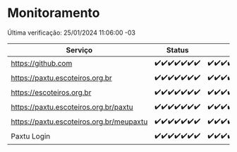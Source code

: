# Monitoramento

Última verificação: 25/01/2024 11:06:00 -03

|Serviço|Status|Últimas 24h|
|---|---|---|
|https://github.com|<span title="2024-01-18: OK=24">✔️</span><span title="2024-01-19: OK=24">✔️</span><span title="2024-01-20: OK=24">✔️</span><span title="2024-01-21: OK=24">✔️</span><span title="2024-01-22: OK=24">✔️</span><span title="2024-01-23: OK=24">✔️</span><span title="2024-01-24: OK=14">✔️</span>|<span title="24/01/2024 11:06:00 -03 : 200">✔️</span><span title="24/01/2024 12:07:00 -03 : 200">✔️</span><span title="24/01/2024 13:08:00 -03 : 200">✔️</span><span title="24/01/2024 14:06:00 -03 : 200">✔️</span><span title="24/01/2024 15:08:00 -03 : 200">✔️</span><span title="24/01/2024 16:05:00 -03 : 200">✔️</span><span title="24/01/2024 17:07:00 -03 : 200">✔️</span><span title="24/01/2024 18:05:00 -03 : 200">✔️</span><span title="24/01/2024 19:06:00 -03 : 200">✔️</span><span title="24/01/2024 20:05:00 -03 : 200">✔️</span><span title="24/01/2024 21:32:00 -03 : 200">✔️</span><span title="24/01/2024 22:52:00 -03 : 200">✔️</span><span title="24/01/2024 23:24:00 -03 : 200">✔️</span><span title="25/01/2024 00:07:00 -03 : 200">✔️</span><span title="25/01/2024 01:08:00 -03 : 200">✔️</span><span title="25/01/2024 02:06:00 -03 : 200">✔️</span><span title="25/01/2024 03:09:00 -03 : 200">✔️</span><span title="25/01/2024 04:06:00 -03 : 200">✔️</span><span title="25/01/2024 05:09:00 -03 : 200">✔️</span><span title="25/01/2024 06:06:00 -03 : 200">✔️</span><span title="25/01/2024 07:07:00 -03 : 200">✔️</span><span title="25/01/2024 08:04:00 -03 : 200">✔️</span><span title="25/01/2024 09:11:00 -03 : 200">✔️</span><span title="25/01/2024 10:09:00 -03 : 200">✔️</span><span title="25/01/2024 11:06:00 -03 : 200">✔️</span>|
|https://paxtu.escoteiros.org.br|<span title="2024-01-18: OK=24">✔️</span><span title="2024-01-19: OK=24">✔️</span><span title="2024-01-20: OK=24">✔️</span><span title="2024-01-21: OK=24">✔️</span><span title="2024-01-22: OK=24">✔️</span><span title="2024-01-23: OK=24">✔️</span><span title="2024-01-24: OK=14">✔️</span>|<span title="24/01/2024 11:06:00 -03 : 200">✔️</span><span title="24/01/2024 12:07:00 -03 : 200">✔️</span><span title="24/01/2024 13:08:00 -03 : 200">✔️</span><span title="24/01/2024 14:06:00 -03 : 200">✔️</span><span title="24/01/2024 15:08:00 -03 : 200">✔️</span><span title="24/01/2024 16:05:00 -03 : 200">✔️</span><span title="24/01/2024 17:07:00 -03 : 200">✔️</span><span title="24/01/2024 18:05:00 -03 : 200">✔️</span><span title="24/01/2024 19:06:00 -03 : 200">✔️</span><span title="24/01/2024 20:05:00 -03 : 200">✔️</span><span title="24/01/2024 21:32:00 -03 : 200">✔️</span><span title="24/01/2024 22:52:00 -03 : 200">✔️</span><span title="24/01/2024 23:24:00 -03 : 200">✔️</span><span title="25/01/2024 00:07:00 -03 : 200">✔️</span><span title="25/01/2024 01:08:00 -03 : 200">✔️</span><span title="25/01/2024 02:06:00 -03 : 200">✔️</span><span title="25/01/2024 03:09:00 -03 : 200">✔️</span><span title="25/01/2024 04:06:00 -03 : 200">✔️</span><span title="25/01/2024 05:09:00 -03 : 200">✔️</span><span title="25/01/2024 06:06:00 -03 : 200">✔️</span><span title="25/01/2024 07:07:00 -03 : 200">✔️</span><span title="25/01/2024 08:04:00 -03 : 200">✔️</span><span title="25/01/2024 09:11:00 -03 : 200">✔️</span><span title="25/01/2024 10:09:00 -03 : 200">✔️</span><span title="25/01/2024 11:06:00 -03 : 200">✔️</span>|
|https://escoteiros.org.br|<span title="2024-01-18: OK=24">✔️</span><span title="2024-01-19: OK=24">✔️</span><span title="2024-01-20: OK=24">✔️</span><span title="2024-01-21: OK=24">✔️</span><span title="2024-01-22: OK=24">✔️</span><span title="2024-01-23: OK=24">✔️</span><span title="2024-01-24: OK=14">✔️</span>|<span title="24/01/2024 11:06:00 -03 : 200">✔️</span><span title="24/01/2024 12:07:00 -03 : 200">✔️</span><span title="24/01/2024 13:08:00 -03 : 200">✔️</span><span title="24/01/2024 14:06:00 -03 : 200">✔️</span><span title="24/01/2024 15:08:00 -03 : 200">✔️</span><span title="24/01/2024 16:05:00 -03 : 200">✔️</span><span title="24/01/2024 17:07:00 -03 : 200">✔️</span><span title="24/01/2024 18:05:00 -03 : 200">✔️</span><span title="24/01/2024 19:06:00 -03 : 200">✔️</span><span title="24/01/2024 20:05:00 -03 : 200">✔️</span><span title="24/01/2024 21:32:00 -03 : 200">✔️</span><span title="24/01/2024 22:52:00 -03 : 200">✔️</span><span title="24/01/2024 23:24:00 -03 : 200">✔️</span><span title="25/01/2024 00:07:00 -03 : 200">✔️</span><span title="25/01/2024 01:08:00 -03 : 200">✔️</span><span title="25/01/2024 02:06:00 -03 : 200">✔️</span><span title="25/01/2024 03:09:00 -03 : 200">✔️</span><span title="25/01/2024 04:06:00 -03 : 200">✔️</span><span title="25/01/2024 05:09:00 -03 : 200">✔️</span><span title="25/01/2024 06:06:00 -03 : 200">✔️</span><span title="25/01/2024 07:07:00 -03 : 200">✔️</span><span title="25/01/2024 08:04:00 -03 : 200">✔️</span><span title="25/01/2024 09:11:00 -03 : 200">✔️</span><span title="25/01/2024 10:09:00 -03 : 200">✔️</span><span title="25/01/2024 11:06:00 -03 : 200">✔️</span>|
|https://paxtu.escoteiros.org.br/paxtu|<span title="2024-01-18: OK=24">✔️</span><span title="2024-01-19: OK=24">✔️</span><span title="2024-01-20: OK=24">✔️</span><span title="2024-01-21: OK=24">✔️</span><span title="2024-01-22: OK=24">✔️</span><span title="2024-01-23: OK=24">✔️</span><span title="2024-01-24: OK=14">✔️</span>|<span title="24/01/2024 11:06:00 -03 : 200">✔️</span><span title="24/01/2024 12:07:00 -03 : 200">✔️</span><span title="24/01/2024 13:08:00 -03 : 200">✔️</span><span title="24/01/2024 14:06:00 -03 : 200">✔️</span><span title="24/01/2024 15:08:00 -03 : 200">✔️</span><span title="24/01/2024 16:05:00 -03 : 200">✔️</span><span title="24/01/2024 17:07:00 -03 : 200">✔️</span><span title="24/01/2024 18:05:00 -03 : 200">✔️</span><span title="24/01/2024 19:06:00 -03 : 200">✔️</span><span title="24/01/2024 20:05:00 -03 : 200">✔️</span><span title="24/01/2024 21:32:00 -03 : 200">✔️</span><span title="24/01/2024 22:52:00 -03 : 200">✔️</span><span title="24/01/2024 23:24:00 -03 : 200">✔️</span><span title="25/01/2024 00:07:00 -03 : 200">✔️</span><span title="25/01/2024 01:08:00 -03 : 200">✔️</span><span title="25/01/2024 02:06:00 -03 : 200">✔️</span><span title="25/01/2024 03:09:00 -03 : 200">✔️</span><span title="25/01/2024 04:06:00 -03 : 200">✔️</span><span title="25/01/2024 05:09:00 -03 : 200">✔️</span><span title="25/01/2024 06:06:00 -03 : 200">✔️</span><span title="25/01/2024 07:07:00 -03 : 200">✔️</span><span title="25/01/2024 08:04:00 -03 : 200">✔️</span><span title="25/01/2024 09:11:00 -03 : 200">✔️</span><span title="25/01/2024 10:09:00 -03 : 200">✔️</span><span title="25/01/2024 11:06:00 -03 : 200">✔️</span>|
|https://paxtu.escoteiros.org.br/meupaxtu|<span title="2024-01-18: OK=24">✔️</span><span title="2024-01-19: OK=24">✔️</span><span title="2024-01-20: OK=24">✔️</span><span title="2024-01-21: OK=24">✔️</span><span title="2024-01-22: OK=24">✔️</span><span title="2024-01-23: OK=24">✔️</span><span title="2024-01-24: OK=14">✔️</span>|<span title="24/01/2024 11:06:00 -03 : 200">✔️</span><span title="24/01/2024 12:07:00 -03 : 200">✔️</span><span title="24/01/2024 13:08:00 -03 : 200">✔️</span><span title="24/01/2024 14:06:00 -03 : 200">✔️</span><span title="24/01/2024 15:08:00 -03 : 200">✔️</span><span title="24/01/2024 16:05:00 -03 : 200">✔️</span><span title="24/01/2024 17:07:00 -03 : 200">✔️</span><span title="24/01/2024 18:05:00 -03 : 200">✔️</span><span title="24/01/2024 19:06:00 -03 : 200">✔️</span><span title="24/01/2024 20:05:00 -03 : 200">✔️</span><span title="24/01/2024 21:32:00 -03 : 200">✔️</span><span title="24/01/2024 22:52:00 -03 : 200">✔️</span><span title="24/01/2024 23:24:00 -03 : 200">✔️</span><span title="25/01/2024 00:07:00 -03 : 200">✔️</span><span title="25/01/2024 01:08:00 -03 : 200">✔️</span><span title="25/01/2024 02:06:00 -03 : 200">✔️</span><span title="25/01/2024 03:09:00 -03 : 200">✔️</span><span title="25/01/2024 04:06:00 -03 : 200">✔️</span><span title="25/01/2024 05:09:00 -03 : 200">✔️</span><span title="25/01/2024 06:06:00 -03 : 200">✔️</span><span title="25/01/2024 07:07:00 -03 : 200">✔️</span><span title="25/01/2024 08:04:00 -03 : 200">✔️</span><span title="25/01/2024 09:11:00 -03 : 200">✔️</span><span title="25/01/2024 10:09:00 -03 : 200">✔️</span><span title="25/01/2024 11:06:00 -03 : 200">✔️</span>|
|Paxtu Login|<span title="2024-01-18: OK=24">✔️</span><span title="2024-01-19: OK=24">✔️</span><span title="2024-01-20: OK=24">✔️</span><span title="2024-01-21: OK=24">✔️</span><span title="2024-01-22: OK=24">✔️</span><span title="2024-01-23: OK=24">✔️</span><span title="2024-01-24: OK=14">✔️</span>|<span title="24/01/2024 11:06:00 -03 : 200">✔️</span><span title="24/01/2024 12:07:00 -03 : 200">✔️</span><span title="24/01/2024 13:08:00 -03 : 200">✔️</span><span title="24/01/2024 14:06:00 -03 : 200">✔️</span><span title="24/01/2024 15:08:00 -03 : 200">✔️</span><span title="24/01/2024 16:05:00 -03 : 200">✔️</span><span title="24/01/2024 17:07:00 -03 : 200">✔️</span><span title="24/01/2024 18:05:00 -03 : 200">✔️</span><span title="24/01/2024 19:06:00 -03 : 200">✔️</span><span title="24/01/2024 20:05:00 -03 : 200">✔️</span><span title="24/01/2024 21:32:00 -03 : 200">✔️</span><span title="24/01/2024 22:52:00 -03 : 200">✔️</span><span title="24/01/2024 23:24:00 -03 : 200">✔️</span><span title="25/01/2024 00:07:00 -03 : 200">✔️</span><span title="25/01/2024 01:08:00 -03 : 200">✔️</span><span title="25/01/2024 02:06:00 -03 : 200">✔️</span><span title="25/01/2024 03:09:00 -03 : 200">✔️</span><span title="25/01/2024 04:06:00 -03 : 200">✔️</span><span title="25/01/2024 05:09:00 -03 : 200">✔️</span><span title="25/01/2024 06:06:00 -03 : 200">✔️</span><span title="25/01/2024 07:07:00 -03 : 200">✔️</span><span title="25/01/2024 08:04:00 -03 : 200">✔️</span><span title="25/01/2024 09:11:00 -03 : 200">✔️</span><span title="25/01/2024 10:09:00 -03 : 200">✔️</span><span title="25/01/2024 11:06:00 -03 : 200">✔️</span>|
